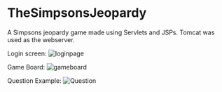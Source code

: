 # TheSimpsonsJeopardy

A Simpsons jeopardy game made using Servlets and JSPs. Tomcat was used as the webserver.

Login screen:
![loginpage](https://user-images.githubusercontent.com/47337941/57259141-8b553580-702c-11e9-9997-0d3a9a50fa4a.png)

Game Board: 
![gameboard](https://user-images.githubusercontent.com/47337941/57259161-98722480-702c-11e9-9d9a-ba526fa72041.png)

Question Example:
![Question](https://user-images.githubusercontent.com/47337941/57259184-a58f1380-702c-11e9-86a0-f66c5d217369.png)
